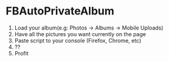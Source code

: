 # FBAutoPrivateAlbum

1. Load your album(e.g: Photos -> Albums -> Mobile Uploads)
2. Have all the pictures you want currently on the page
3. Paste script to your console (Firefox, Chrome, etc)
4. ??
5. Profit
